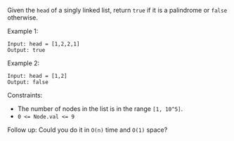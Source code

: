 Given the `head` of a singly linked list, return `true` if it is a palindrome or `false` otherwise.

Example 1:

```
Input: head = [1,2,2,1]
Output: true
```

Example 2:

```
Input: head = [1,2]
Output: false
```

Constraints:

- The number of nodes in the list is in the range `[1, 10^5]`.
- `0 <= Node.val <= 9`

Follow up: Could you do it in `O(n)` time and `O(1)` space?
